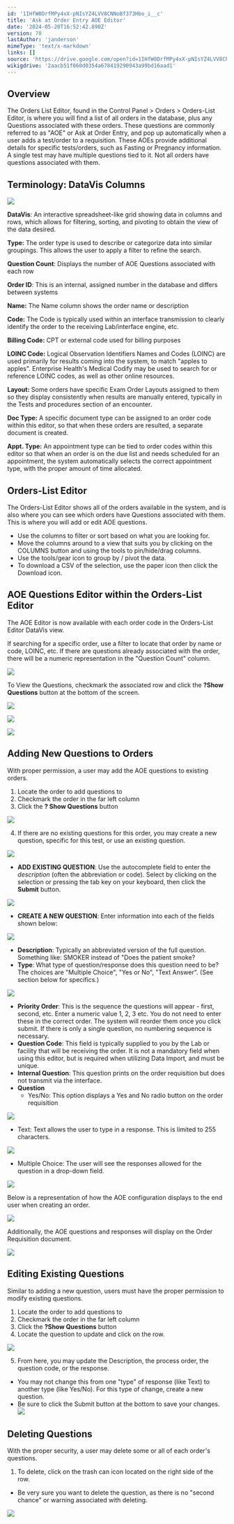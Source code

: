 ```yaml
---
id: '1IHfW0DrfMPy4xX-pNIsYZ4LVV8CNNoBf373Hbo_i__c'
title: 'Ask at Order Entry AOE Editor'
date: '2024-05-20T16:52:42.890Z'
version: 78
lastAuthor: 'janderson'
mimeType: 'text/x-markdown'
links: []
source: 'https://drive.google.com/open?id=1IHfW0DrfMPy4xX-pNIsYZ4LVV8CNNoBf373Hbo_i__c'
wikigdrive: '2aacb51f060d0354a678419290943a99bd16aad1'
---
```

## Overview

The Orders List Editor, found in the Control Panel > Orders > Orders-List Editor, is where you will find a list of all orders in the database, plus any Questions associated with these orders. These questions are commonly referred to as "AOE" or Ask at Order Entry, and pop up automatically when a user adds a test/order to a requisition. These AOEs provide additional details for specific tests/orders, such as Fasting or Pregnancy information. A single test may have multiple questions tied to it. Not all orders have questions associated with them.

## Terminology: DataVis Columns

![](../ask-at-order-entry-aoe-editor.assets/dad08343e74b63bbeca288226b0a46af.png)

**DataVis**: An interactive spreadsheet-like grid showing data in columns and rows, which allows for filtering, sorting, and pivoting to obtain the view of the data desired.

**Type:** The order type is used to describe or categorize data into similar groupings. This allows the user to apply a filter to refine the search.

**Question Count**: Displays the number of AOE Questions associated with each row

**Order ID**: This is an internal, assigned number in the database and differs between systems

**Name:** The Name column shows the order name or description

**Code:** The Code is typically used within an interface transmission to clearly identify the order to the receiving Lab/interface engine, etc.

**Billing Code:** CPT or external code used for billing purposes

**LOINC Code:**  Logical Observation Identifiers Names and Codes (LOINC) are used primarily for results coming into the system, to match "apples to apples". Enterprise Health's Medical Codify may be used to search for or reference LOINC codes, as well as other online resources.

**Layout:** Some orders have specific Exam Order Layouts assigned to them so they display consistently when results are manually entered, typically in the Tests and procedures section of an encounter.

**Doc Type:** A specific document type can be assigned to an order code within this editor, so that when these orders are resulted, a separate document is created.

**Appt. Type:** An appointment type can be tied to order codes within this editor so that when an order is on the due list and needs scheduled for an appointment, the system automatically selects the correct appointment type, with the proper amount of time allocated.

## Orders-List Editor

The Orders-List Editor shows all of the orders available in the system, and is also where you can see which orders have Questions associated with them. This is where you will add or edit AOE questions.

* Use the columns to filter or sort based on what you are looking for.
* Move the columns around to a view that suits you by clicking on the COLUMNS button and using the tools to pin/hide/drag columns.
* Use the tools/gear icon to group by / pivot the data.
* To download a CSV of the selection, use the paper icon then click the Download icon.

## AOE Questions Editor within the Orders-List Editor

The AOE Editor is now available with each order code in the Orders-List Editor DataVis view.

If searching for a specific order, use a filter to locate that order by name or code, LOINC, etc. If there are questions already associated with the order, there will be a numeric representation in the "Question Count" column.

![](../ask-at-order-entry-aoe-editor.assets/980d6b1d79fa863710d4a07cdfd1c101.png)

To View the Questions, checkmark the associated row and click the **?Show Questions** button at the bottom of the screen.

![](../ask-at-order-entry-aoe-editor.assets/f0ecd8aadd108df98cf2a7198e825385.png)

![](../ask-at-order-entry-aoe-editor.assets/ee3deef278150024c1704a88348b441c.png)

![](../ask-at-order-entry-aoe-editor.assets/62919b9d99d21d06cdfbd35e6a5f4643.png)

## Adding New Questions to Orders

With proper permission, a user may add the AOE questions to existing orders.

1. Locate the order to add questions to
2. Checkmark the order in the far left column
3. Click the <strong>? Show Questions</strong> button

![](../ask-at-order-entry-aoe-editor.assets/0f4303106e5e935e7897e8c613937821.png)

4. If there are no existing questions for this order, you may create a new question, specific for this test, or use an existing question.

![](../ask-at-order-entry-aoe-editor.assets/8d83a7d5297ca5a60a6416024b0d1820.png)

* <strong>ADD EXISTING QUESTION</strong>: Use the autocomplete field to enter the <em>description</em> (often the abbreviation or code). Select by clicking on the selection or pressing the tab key on your keyboard, then click the <strong>Submit</strong> button.

![](../ask-at-order-entry-aoe-editor.assets/faa3694e34c716b9eeed62dfcd60f01b.png)

* <strong>CREATE A NEW QUESTION</strong>: Enter information into each of the fields shown below:

![](../ask-at-order-entry-aoe-editor.assets/b5fa159c1b7d11975842791a92e2b3d3.png)

* <strong>Description</strong>: Typically an abbreviated version of the full question. Something like: SMOKER instead of "Does the patient smoke?
* <strong>Type</strong>: What type of question/response does this question need to be? The choices are "Multiple Choice", "Yes or No", "Text Answer". (See section below for specifics.)

![](../ask-at-order-entry-aoe-editor.assets/dfa50e4509a32f0f19e003171e11cc9c.png)

* <strong>Priority Order</strong>: This is the sequence the questions will appear - first, second, etc. Enter a numeric value 1, 2, 3 etc. You do not need to enter these in the correct order. The system will reorder them once you click submit.  If there is only a single question, no numbering sequence is necessary.
* <strong>Question Code</strong>: This field is typically supplied to you by the Lab or facility that will be receiving the order. It is not a mandatory field when using this editor, but is required when utilizing Data Import, and must be unique.
* <strong>Internal Question</strong>: This question prints on the order requisition but does not transmit via the interface.
* <strong>Question</strong>
    * Yes/No:  This option displays a Yes and No radio button on the order requisition

![](../ask-at-order-entry-aoe-editor.assets/ec7d0933cddc4aa5b88e745b111acc72.png)

* Text: Text allows the user to type in a response. This is limited to 255 characters.

![](../ask-at-order-entry-aoe-editor.assets/6ec818f229b86fac46105682bfafe76a.png)

* Multiple Choice: The user will see the responses allowed for the question in a drop-down field.

![](../ask-at-order-entry-aoe-editor.assets/2dbacd9ef5b38d5bec8e13ad1880dcd4.png)

Below is a representation of how the AOE configuration displays to the end user when creating an order.

![](../ask-at-order-entry-aoe-editor.assets/48bab94a51876ad2cf02cc9a84f11363.png)

Additionally, the AOE questions and responses will display on the Order Requisition document.

![](../ask-at-order-entry-aoe-editor.assets/a3cb6f204a19819bb11678d07ce14a6b.png)

## Editing Existing Questions

Similar to adding a new question, users must have the proper permission to modify existing questions.

1. Locate the order to add questions to
2. Checkmark the order in the far left column
3. Click the <strong>?Show Questions</strong> button
4. Locate the question to update and click on the row.

![](../ask-at-order-entry-aoe-editor.assets/b530241c941f9e8289829b8e0a8f8e0f.png)

5. From here, you may update the Description, the process order, the question code, or the response.

* You may not change this from one "type" of response (like Text) to another type (like Yes/No).  For this type of change, create a new question.
* Be sure to click the Submit button at the bottom to save your changes.
    ![](../ask-at-order-entry-aoe-editor.assets/ecaf0e06e80e72208eb7743266d642e6.png)

## Deleting Questions

With the proper security, a user may delete some or all of each order's questions.

1. To delete, click on the trash can icon located on the right side of the row.
* Be very sure you want to delete the question, as there is no "second chance" or warning associated with deleting.

![](../ask-at-order-entry-aoe-editor.assets/47b3918a214acca9b14fbe799faf465b.png)
